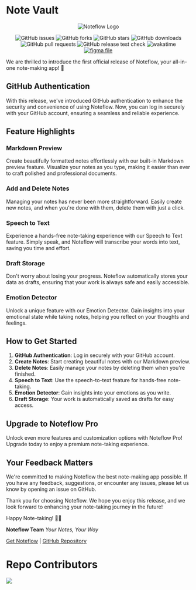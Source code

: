 # Note Vault

<p align="center">
	<img src="https://github.com/Nexus-PES/Noteflow/assets/86056181/49cbfd6c-61ad-42ba-bbd3-308604fc73de" alt="Noteflow Logo">
<!-- 	<br /> -->
<!-- 	<img src="https://img.shields.io/badge/Noteflow-FF5416" alt="Noteflow"> -->
</p>

<p align="center">
	<img src="https://img.shields.io/github/issues/Nexus-PES/Noteflow" alt="GitHub issues">
	<img src="https://img.shields.io/github/forks/Nexus-PES/Noteflow" alt="GitHub forks">
	<img src="https://img.shields.io/github/stars/Nexus-PES/Noteflow" alt="GitHub stars">
	<img src="https://img.shields.io/github/downloads/Nexus-PES/Noteflow/total" alt="GitHub downloads">
<!-- 	<img src="https://img.shields.io/github/downloads/Nexus-PES/Noteflow/v0.1.0/total" alt="GitHub downloads"> -->
	<img src="https://img.shields.io/github/issues-pr/Nexus-PES/Noteflow" alt="GitHub pull requests">
	<img src="https://img.shields.io/github/checks-status/Nexus-PES/Noteflow/v0.1.0" alt="GitHub release test check">
	<img src="https://wakatime.com/badge/user/b486c624-54cb-4d61-9d41-06e9e496bcfe/project/bbfba2d4-b7d4-4057-9587-32cee31a3aa2.svg" alt="wakatime">
	<a href="https://www.figma.com/file/ym8CNt559tAIpseV4m6Ret/Noteflow?type=design&node-id=3%3A38&mode=design&t=xuc0UP490ZSuRSHq-1">
		<img src="https://img.shields.io/badge/Figma%20File-FF5416" alt="figma file">
	</a>
</p>

<p align="center">
</p>

We are thrilled to introduce the first official release of Noteflow, your all-in-one note-making app! 🚀

## GitHub Authentication

With this release, we've introduced GitHub authentication to enhance the security and convenience of using Noteflow. Now, you can log in securely with your GitHub account, ensuring a seamless and reliable experience.

## Feature Highlights

### Markdown Preview

Create beautifully formatted notes effortlessly with our built-in Markdown preview feature. Visualize your notes as you type, making it easier than ever to craft polished and professional documents.

### Add and Delete Notes

Managing your notes has never been more straightforward. Easily create new notes, and when you're done with them, delete them with just a click.

### Speech to Text

Experience a hands-free note-taking experience with our Speech to Text feature. Simply speak, and Noteflow will transcribe your words into text, saving you time and effort.

### Draft Storage

Don't worry about losing your progress. Noteflow automatically stores your data as drafts, ensuring that your work is always safe and easily accessible.

### Emotion Detector

Unlock a unique feature with our Emotion Detector. Gain insights into your emotional state while taking notes, helping you reflect on your thoughts and feelings.

## How to Get Started

1. **GitHub Authentication**: Log in securely with your GitHub account.
2. **Create Notes**: Start creating beautiful notes with our Markdown preview.
3. **Delete Notes**: Easily manage your notes by deleting them when you're finished.
4. **Speech to Text**: Use the speech-to-text feature for hands-free note-taking.
5. **Emotion Detector**: Gain insights into your emotions as you write.
6. **Draft Storage**: Your work is automatically saved as drafts for easy access.

## Upgrade to Noteflow Pro

Unlock even more features and customization options with Noteflow Pro! Upgrade today to enjoy a premium note-taking experience.

## Your Feedback Matters

We're committed to making Noteflow the best note-making app possible. If you have any feedback, suggestions, or encounter any issues, please let us know by opening an issue on GitHub.

Thank you for choosing Noteflow. We hope you enjoy this release, and we look forward to enhancing your note-taking journey in the future!

Happy Note-taking! 📝✨

**Noteflow Team**
_Your Notes, Your Way_

[Get Noteflow](https://example.com/Noteflow-download) | [GitHub Repository](https://github.com/Noteflow)

# Repo Contributors

<img src = "https://contrib.rocks/image?repo=Nexus-PES/Noteflow"/>
